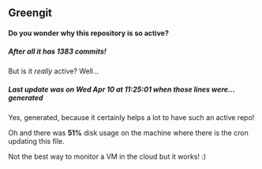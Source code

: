 ## Greengit

#### Do you wonder why this repository is so active?

##### After all it has 1383 commits!

But is it *really* active? Well...

##### Last update was on Wed Apr 10 at 11:25:01 when those lines were... generated

Yes, generated, because it certainly helps a lot to have such an active repo!

Oh and there was **51%** disk usage on the machine
where there is the cron updating this file.

Not the best way to monitor a VM in the cloud but it works! :)
